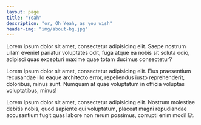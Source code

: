 ```yaml
---
layout: page
title: "Yeah"
description: "or, Oh Yeah, as you wish"
header-img: "img/about-bg.jpg"
---
```


<p>Lorem ipsum dolor sit amet, consectetur adipisicing elit. Saepe nostrum ullam eveniet pariatur voluptates odit, fuga atque ea nobis sit soluta odio, adipisci quas excepturi maxime quae totam ducimus consectetur?</p>

<p>Lorem ipsum dolor sit amet, consectetur adipisicing elit. Eius praesentium recusandae illo eaque architecto error, repellendus iusto reprehenderit, doloribus, minus sunt. Numquam at quae voluptatum in officia voluptas voluptatibus, minus!</p>

<p>Lorem ipsum dolor sit amet, consectetur adipisicing elit. Nostrum molestiae debitis nobis, quod sapiente qui voluptatum, placeat magni repudiandae accusantium fugit quas labore non rerum possimus, corrupti enim modi! Et.</p>
